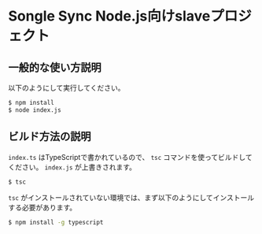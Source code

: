 # Songle Sync Node.js向けslaveプロジェクト

## 一般的な使い方説明

以下のようにして実行してください。

```sh
$ npm install
$ node index.js
```

## ビルド方法の説明

`index.ts` はTypeScriptで書かれているので、 `tsc` コマンドを使ってビルドしてください。 `index.js` が上書きされます。

```sh
$ tsc
```

`tsc` がインストールされていない環境では、まず以下のようにしてインストールする必要があります。

```sh
$ npm install -g typescript
```
